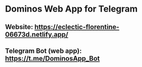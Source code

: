 # Dominos Web App for Telegram
## Website: https://eclectic-florentine-06673d.netlify.app/
## Telegram Bot (web app): https://t.me/DominosApp_Bot